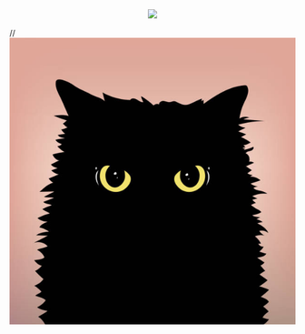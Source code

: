 <div id="header" align="center">
  <img src="https://media.giphy.com/media/BzyTuYCmvSORqs1ABM/giphy.gif" width="100"/>
</div>

//![Image alt](https://github.com/T207-pixel/T207-pixel/blob/main/ds.jpg)
